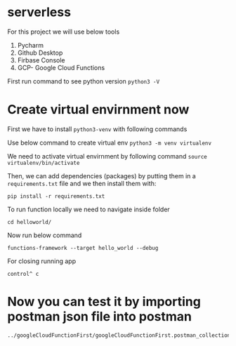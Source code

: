 # serverless
For this project we will use below tools
1. Pycharm
2. Github Desktop
3. Firbase Console
4. GCP- Google Cloud Functions

First run command to see python version
``python3 -V``

# Create virtual envirnment now
First we have to install `python3-venv` with following commands

Use below command to create virtual env
``python3 -m venv virtualenv``

We need to activate virtual envirnment by following command 
``source virtualenv/bin/activate``

Then, we can add dependencies (packages) by putting them
in a `requirements.txt` file and we then install them with:
```
pip install -r requirements.txt
```
To run function locally we need to navigate inside folder
```
cd helloworld/
```
Now run below command 
```
functions-framework --target hello_world --debug
```
For closing running app
```
control^ c
```
# Now you can test it by importing postman json file into postman
```
../googleCloudFunctionFirst/googleCloudFunctionFirst.postman_collection.json
```




